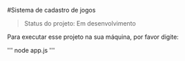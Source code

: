 #Sistema de cadastro de jogos

> Status do projeto: Em desenvolvimento

Para executar esse projeto na sua máquina, por favor digite:

'''
node app.js
'''
